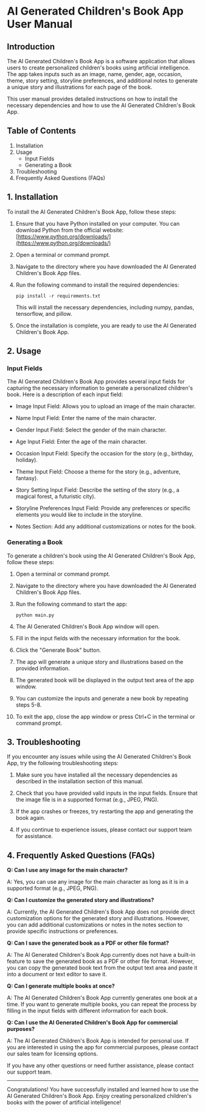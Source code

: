 # AI Generated Children's Book App User Manual

## Introduction

The AI Generated Children's Book App is a software application that allows users to create personalized children's books using artificial intelligence. The app takes inputs such as an image, name, gender, age, occasion, theme, story setting, storyline preferences, and additional notes to generate a unique story and illustrations for each page of the book.

This user manual provides detailed instructions on how to install the necessary dependencies and how to use the AI Generated Children's Book App.

## Table of Contents

1. Installation
2. Usage
   - Input Fields
   - Generating a Book
3. Troubleshooting
4. Frequently Asked Questions (FAQs)

## 1. Installation

To install the AI Generated Children's Book App, follow these steps:

1. Ensure that you have Python installed on your computer. You can download Python from the official website: [https://www.python.org/downloads/](https://www.python.org/downloads/)

2. Open a terminal or command prompt.

3. Navigate to the directory where you have downloaded the AI Generated Children's Book App files.

4. Run the following command to install the required dependencies:

   ```
   pip install -r requirements.txt
   ```

   This will install the necessary dependencies, including numpy, pandas, tensorflow, and pillow.

5. Once the installation is complete, you are ready to use the AI Generated Children's Book App.

## 2. Usage

### Input Fields

The AI Generated Children's Book App provides several input fields for capturing the necessary information to generate a personalized children's book. Here is a description of each input field:

- Image Input Field: Allows you to upload an image of the main character.

- Name Input Field: Enter the name of the main character.

- Gender Input Field: Select the gender of the main character.

- Age Input Field: Enter the age of the main character.

- Occasion Input Field: Specify the occasion for the story (e.g., birthday, holiday).

- Theme Input Field: Choose a theme for the story (e.g., adventure, fantasy).

- Story Setting Input Field: Describe the setting of the story (e.g., a magical forest, a futuristic city).

- Storyline Preferences Input Field: Provide any preferences or specific elements you would like to include in the storyline.

- Notes Section: Add any additional customizations or notes for the book.

### Generating a Book

To generate a children's book using the AI Generated Children's Book App, follow these steps:

1. Open a terminal or command prompt.

2. Navigate to the directory where you have downloaded the AI Generated Children's Book App files.

3. Run the following command to start the app:

   ```
   python main.py
   ```

4. The AI Generated Children's Book App window will open.

5. Fill in the input fields with the necessary information for the book.

6. Click the "Generate Book" button.

7. The app will generate a unique story and illustrations based on the provided information.

8. The generated book will be displayed in the output text area of the app window.

9. You can customize the inputs and generate a new book by repeating steps 5-8.

10. To exit the app, close the app window or press Ctrl+C in the terminal or command prompt.

## 3. Troubleshooting

If you encounter any issues while using the AI Generated Children's Book App, try the following troubleshooting steps:

1. Make sure you have installed all the necessary dependencies as described in the installation section of this manual.

2. Check that you have provided valid inputs in the input fields. Ensure that the image file is in a supported format (e.g., JPEG, PNG).

3. If the app crashes or freezes, try restarting the app and generating the book again.

4. If you continue to experience issues, please contact our support team for assistance.

## 4. Frequently Asked Questions (FAQs)

**Q: Can I use any image for the main character?**

A: Yes, you can use any image for the main character as long as it is in a supported format (e.g., JPEG, PNG).

**Q: Can I customize the generated story and illustrations?**

A: Currently, the AI Generated Children's Book App does not provide direct customization options for the generated story and illustrations. However, you can add additional customizations or notes in the notes section to provide specific instructions or preferences.

**Q: Can I save the generated book as a PDF or other file format?**

A: The AI Generated Children's Book App currently does not have a built-in feature to save the generated book as a PDF or other file format. However, you can copy the generated book text from the output text area and paste it into a document or text editor to save it.

**Q: Can I generate multiple books at once?**

A: The AI Generated Children's Book App currently generates one book at a time. If you want to generate multiple books, you can repeat the process by filling in the input fields with different information for each book.

**Q: Can I use the AI Generated Children's Book App for commercial purposes?**

A: The AI Generated Children's Book App is intended for personal use. If you are interested in using the app for commercial purposes, please contact our sales team for licensing options.

If you have any other questions or need further assistance, please contact our support team.

---

Congratulations! You have successfully installed and learned how to use the AI Generated Children's Book App. Enjoy creating personalized children's books with the power of artificial intelligence!